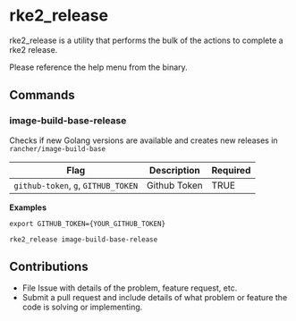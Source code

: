 # rke2_release

rke2_release is a utility that performs the bulk of the actions to complete a rke2 release.

Please reference the help menu from the binary.

## Commands

### image-build-base-release

Checks if new Golang versions are available and creates new releases in `rancher/image-build-base`

| **Flag**                            | **Description** | **Required** |
| ----------------------------------- | --------------- | ------------ |
| `github-token`, `g`, `GITHUB_TOKEN` | Github Token    | TRUE         |

**Examples**

```
export GITHUB_TOKEN={YOUR_GITHUB_TOKEN}

rke2_release image-build-base-release
```

## Contributions

- File Issue with details of the problem, feature request, etc.
- Submit a pull request and include details of what problem or feature the code is solving or implementing.
